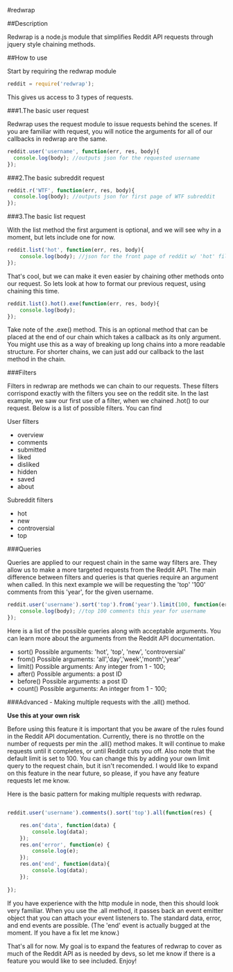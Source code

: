 #redwrap

##Description

Redwrap is a node.js module that simplifies Reddit API requests through jquery style chaining methods.  

##How to use

Start by requiring the redwrap module

```javascript
reddit = require('redwrap');
```

This gives us access to 3 types of requests. 

###1.The basic user request

Redwrap uses the request module to issue requests behind the scenes.  If you are familiar with request, you will notice the arguments for all of our callbacks in redwrap are the same.

```javascript
reddit.user('username', function(err, res, body){
  console.log(body); //outputs json for the requested username
});
```

###2.The basic subreddit request


```javascript
reddit.r('WTF', function(err, res, body){
  console.log(body); //outputs json for first page of WTF subreddit
});	
```

###3.The basic list request

With the list  method the first argument is optional, and we will see why in a moment, but lets include one for now.

```javascript
reddit.list('hot', function(err, res, body){
	console.log(body); //json for the front page of reddit w/ 'hot' filter
});
```

That's cool, but we can make it even easier by chaining other methods onto our request.  So lets look at how to format our previous request, using chaining this time.

```javascript
reddit.list().hot().exe(function(err, res, body){
	console.log(body);
});
```
Take note of the .exe() method.  This is an optional method that can be placed at the end of our chain which takes a callback as its only argument.  You might use this as a way of breaking up long chains into a more readable structure.  For shorter chains, we can just add our callback to the last method in the chain.

###Filters

Filters in redwrap are methods we can chain to our requests.  These filters corrispond exactly with the filters you see on the reddit site. In the last example, we saw our first use of a filter, when we chained .hot() to our request.  Below is a list of possible filters.  You can find 


User filters
 
* overview
* comments
* submitted
* liked
* disliked
* hidden
* saved
* about
 
Subreddit filters

* hot
* new
* controversial
* top

###Queries

Queries are applied to our request chain in the same way filters are.  They allow us to make a more targeted requests from the Reddit API.  The main difference between filters and queries is that queries require an argument when called. In this next example we will be requesting the 'top' '100' comments from this 'year', for the given username.

```javascript
reddit.user('username').sort('top').from('year').limit(100, function(err, res, body){
	console.log(body); //top 100 comments this year for username
});
```
Here is a list of the possible queries along with acceptable arguments. You can learn more about the arguments from the Reddit API documentation.

* sort() 
	Possible arguments: 'hot', 'top', 'new', 'controversial' 
* from()
	Possible arguments: 'all','day','week','month','year'
* limit()
	Possible arguments: Any integer from 1 - 100;
* after()
	Possible arguments: a post ID
* before()
	Possible arguments: a post ID
* count()
	Possible arguments: An integer from 1 - 100;

###Advanced - Making multiple requests with the .all() method.

**Use this at your own risk** 

Before using this feature it is important that you be aware of the rules found in the Reddit API documentation.  Currently, there is no throttle on the number of requests per min the .all()  method makes.  It will continue to make requests until it completes, or until Reddit cuts you off. Also note that the default limit is set to 100.  You can change this by adding your own limit query to the request chain, but it isn't recomended.  I would like to expand on this feature in the near future, so please, if you have any feature requests let me know.

Here is the basic pattern for making multiple requests with redwrap.

```javascript

reddit.user('username').comments().sort('top').all(function(res) {

	res.on('data', function(data) {
		console.log(data);
	});
	res.on('error', function(e) {
		console.log(e);
	});
	res.on('end', function(data){
		console.log(data);
	});
	
});

```

If you have experience with the http module in node, then this should look very familiar.  When you use the .all method, it passes back an event emitter object that you can attach your event listeners to. The standard data, error, and end events are possible. (The 'end' event is actually bugged at the moment. If you have a fix let me know.)

That's all for now. My goal is to expand the features of redwrap to cover as much of the Reddit API as is needed by devs, so let me know if there is a feature you would like to see included. Enjoy!
